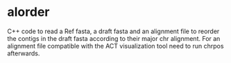 # alorder 
C++ code to read a Ref fasta, a draft fasta and an alignment file to reorder the contigs in the draft fasta
according to their major chr alignment. For an alignment file compatible with the ACT visualization tool need to run chrpos afterwards.






